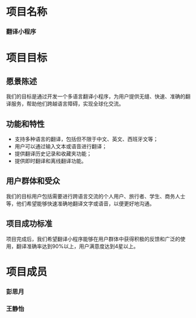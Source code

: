 # 项目名称
### 翻译小程序
# 项目目标

## 愿景陈述
我们的目标是通过开发一个多语言翻译小程序，为用户提供无缝、快速、准确的翻译服务，帮助他们跨越语言障碍，实现全球化交流。

## 功能和特性
- 支持多种语言的翻译，包括但不限于中文、英文、西班牙文等；
- 用户可以通过输入文本或语音进行翻译；
- 提供翻译历史记录和收藏夹功能；
- 提供即时翻译和离线翻译功能。

## 用户群体和受众
我们的目标用户包括需要进行跨语言交流的个人用户、旅行者、学生、商务人士等，他们希望能够快速准确地翻译文字或语音，以便更好地沟通。

## 项目成功标准
项目完成后，我们希望翻译小程序能够在用户群体中获得积极的反馈和广泛的使用，翻译准确率达到90%以上，用户满意度达到4星以上。

# 项目成员
### 彭思月
### 王静怡
